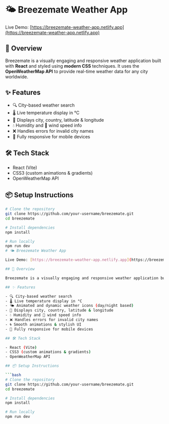 # 🌤️ Breezemate Weather App

Live Demo: [https://breezemate-weather-app.netlify.app](https://breezemate-weather-app.netlify.app)

## 📌 Overview

Breezemate is a visually engaging and responsive weather application built with **React** and styled using **modern CSS** techniques. It uses the **OpenWeatherMap API** to provide real-time weather data for any city worldwide.

## ✨ Features

- 🔍 City-based weather search
- 🌡️ Live temperature display in °C
- 📍 Displays city, country, latitude & longitude
- 💧 Humidity and 💨 wind speed info
- ❌ Handles errors for invalid city names
- 📱 Fully responsive for mobile devices

## 🛠 Tech Stack

- React (Vite)
- CSS3 (custom animations & gradients)
- OpenWeatherMap API

## 📦 Setup Instructions

```bash
# Clone the repository
git clone https://github.com/your-username/breezemate.git
cd breezemate

# Install dependencies
npm install

# Run locally
npm run dev
# 🌤️ Breezemate Weather App

Live Demo: [https://breezemate-weather-app.netlify.app](https://breezemate-weather-app.netlify.app)

## 📌 Overview

Breezemate is a visually engaging and responsive weather application built with **React** and styled using **modern CSS** techniques. It uses the **OpenWeatherMap API** to provide real-time weather data for any city worldwide.

## ✨ Features

- 🔍 City-based weather search
- 🌡️ Live temperature display in °C
- 🌤️ Animated and dynamic weather icons (day/night based)
- 📍 Displays city, country, latitude & longitude
- 💧 Humidity and 💨 wind speed info
- ❌ Handles errors for invalid city names
- 🌀 Smooth animations & stylish UI
- 📱 Fully responsive for mobile devices

## 🛠 Tech Stack

- React (Vite)
- CSS3 (custom animations & gradients)
- OpenWeatherMap API

## 📦 Setup Instructions

```bash
# Clone the repository
git clone https://github.com/your-username/breezemate.git
cd breezemate

# Install dependencies
npm install

# Run locally
npm run dev
